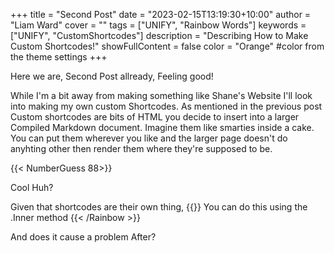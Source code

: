 +++
title = "Second Post"
date = "2023-02-15T13:19:30+10:00"
author = "Liam Ward"
cover = ""
tags = ["UNIFY", "Rainbow Words"]
keywords = ["UNIFY", "CustomShortcodes"]
description = "Describing How to Make Custom Shortcodes!"
showFullContent = false
color = "Orange" #color from the theme settings
+++

Here we are, Second Post allready, Feeling good!

While I'm a bit away from making something like Shane's Website I'll look into making my own custom Shortcodes.
As mentioned in the previous post Custom shortcodes are bits of HTML you decide to insert into a larger Compiled Markdown document. Imagine them like smarties inside a cake. You can put them wherever you like and the larger page doesn't do anyhting other then render them where they're supposed to be.

{{< NumberGuess 88>}}

Cool Huh? 

Given that shortcodes are their own thing,  {{<Rainbow >}} You can do this using the .Inner method {{< /Rainbow >}}

And does it cause a problem After?

